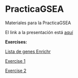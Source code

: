 # PracticaGSEA
Materiales para la PracticaGSEA

El link a la presentación está [aquí](https://www.dropbox.com/s/vj0hbru5g1rsvnt/MasterISCIIIBioinformatics.3.05.18.pdf?dl=0)

__Exercises:__

[Lista de genes Enrichr](https://www.dropbox.com/s/ov9xx7z5o4qin8o/ListaDeGenesEnrichr.txt?dl=0)

[Exercise 1](https://www.dropbox.com/sh/1kfckxwi3zu73tu/AAAHAlozlzyvhg6LTJdjCuEla?dl=0)

[Exercise 2](https://www.dropbox.com/sh/ijobebcm6wrjsnu/AAB_rekpAOqyMT0pQTWEV5V9a?dl=0)


